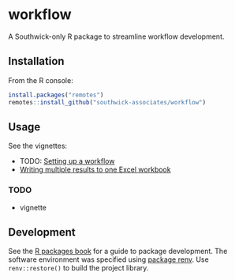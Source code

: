 
# workflow

A Southwick-only R package to streamline workflow development.

## Installation

From the R console:

```r
install.packages("remotes")
remotes::install_github("southwick-associates/workflow")
```

## Usage

See the vignettes:

- TODO: [Setting up a workflow](github-vignettes/setup-project.md)
- [Writing multiple results to one Excel workbook](github-vignettes/write-excel.md)

### TODO

- vignette

## Development

See the [R packages book](http://r-pkgs.had.co.nz/) for a guide to package development. The software environment was specified using [package renv](https://rstudio.github.io/renv/index.html). Use `renv::restore()` to build the project library.
